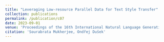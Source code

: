 ```yaml
---
title: "Leveraging Low-resource Parallel Data for Text Style Transfer"
collection: publications
permalink: /publication/c07
date: 2023-09-01
venue: 'Proceedings of the 16th International Natural Language Generation Conference, INLG 2023'
citation: 'Sourabrata Mukherjee, Ondřej Dušek'
---
```

